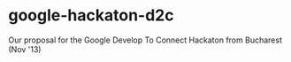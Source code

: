 google-hackaton-d2c
===================

Our proposal for the Google Develop To Connect Hackaton from Bucharest (Nov '13)
